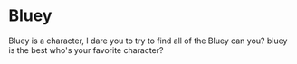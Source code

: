 # Bluey
Bluey is a character, I dare you to try to find all of the Bluey can you?
bluey is the best who's your favorite character?
